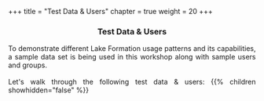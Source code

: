 +++
title = "Test Data & Users"
chapter = true
weight = 20
+++

<center><h3>Test Data & Users</h3></center>

<div style="text-align: justify">
  To demonstrate different Lake Formation usage patterns and its capabilities, a sample data set is being used in this workshop along with sample users and groups.
  <br/><br/>Let's walk through the following test data & users:
  {{% children showhidden="false" %}}
</div>